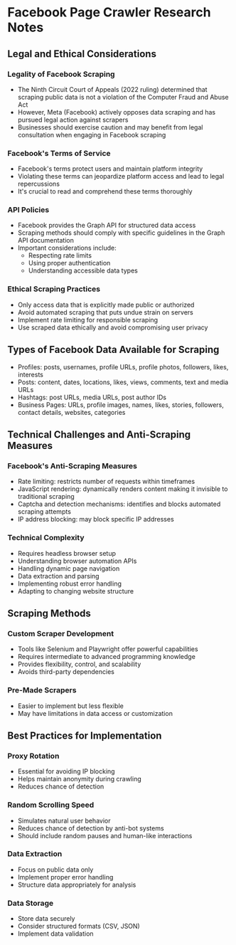 # Facebook Page Crawler Research Notes

## Legal and Ethical Considerations

### Legality of Facebook Scraping
- The Ninth Circuit Court of Appeals (2022 ruling) determined that scraping public data is not a violation of the Computer Fraud and Abuse Act
- However, Meta (Facebook) actively opposes data scraping and has pursued legal action against scrapers
- Businesses should exercise caution and may benefit from legal consultation when engaging in Facebook scraping

### Facebook's Terms of Service
- Facebook's terms protect users and maintain platform integrity
- Violating these terms can jeopardize platform access and lead to legal repercussions
- It's crucial to read and comprehend these terms thoroughly

### API Policies
- Facebook provides the Graph API for structured data access
- Scraping methods should comply with specific guidelines in the Graph API documentation
- Important considerations include:
  - Respecting rate limits
  - Using proper authentication
  - Understanding accessible data types

### Ethical Scraping Practices
- Only access data that is explicitly made public or authorized
- Avoid automated scraping that puts undue strain on servers
- Implement rate limiting for responsible scraping
- Use scraped data ethically and avoid compromising user privacy

## Types of Facebook Data Available for Scraping
- Profiles: posts, usernames, profile URLs, profile photos, followers, likes, interests
- Posts: content, dates, locations, likes, views, comments, text and media URLs
- Hashtags: post URLs, media URLs, post author IDs
- Business Pages: URLs, profile images, names, likes, stories, followers, contact details, websites, categories

## Technical Challenges and Anti-Scraping Measures

### Facebook's Anti-Scraping Measures
- Rate limiting: restricts number of requests within timeframes
- JavaScript rendering: dynamically renders content making it invisible to traditional scraping
- Captcha and detection mechanisms: identifies and blocks automated scraping attempts
- IP address blocking: may block specific IP addresses

### Technical Complexity
- Requires headless browser setup
- Understanding browser automation APIs
- Handling dynamic page navigation
- Data extraction and parsing
- Implementing robust error handling
- Adapting to changing website structure

## Scraping Methods

### Custom Scraper Development
- Tools like Selenium and Playwright offer powerful capabilities
- Requires intermediate to advanced programming knowledge
- Provides flexibility, control, and scalability
- Avoids third-party dependencies

### Pre-Made Scrapers
- Easier to implement but less flexible
- May have limitations in data access or customization

## Best Practices for Implementation

### Proxy Rotation
- Essential for avoiding IP blocking
- Helps maintain anonymity during crawling
- Reduces chance of detection

### Random Scrolling Speed
- Simulates natural user behavior
- Reduces chance of detection by anti-bot systems
- Should include random pauses and human-like interactions

### Data Extraction
- Focus on public data only
- Implement proper error handling
- Structure data appropriately for analysis

### Data Storage
- Store data securely
- Consider structured formats (CSV, JSON)
- Implement data validation
